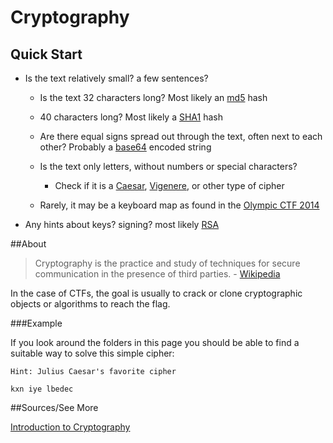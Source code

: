 # Cryptography

## Quick Start

* Is the text relatively small? a few sentences?

    * Is the text 32 characters long? Most likely an [md5](./md5/) hash

    * 40 characters long? Most likely a [SHA1](./sha1/) hash

    * Are there equal signs spread out through the text, often next to each other? Probably a [base64](./base64/) encoded string

    * Is the text only letters, without numbers or special characters?

        * Check if it is a [Caesar](./caesar-cipher/), [Vigenere](./vigenere-cipher/), or other type of cipher

    * Rarely, it may be a keyboard map as found in the [Olympic CTF 2014](https://github.com/ctfs/write-ups/tree/master/olympic-ctf-2014/crypting)

* Any hints about keys? signing? most likely [RSA](./rsa/)


##About

> Cryptography is the practice and study of techniques for secure communication in the presence of third parties. - [Wikipedia](http://en.wikipedia.org/wiki/Cryptography)

In the case of CTFs, the goal is usually to crack or clone cryptographic objects or algorithms to reach the flag.

###Example

If you look around the folders in this page you should be able to find a suitable way to solve this simple cipher:

```
Hint: Julius Caesar's favorite cipher

kxn iye lbedec
```

##Sources/See More

[Introduction to Cryptography](http://www.cs.umd.edu/~waa/414-F11/IntroToCrypto.pdf)
